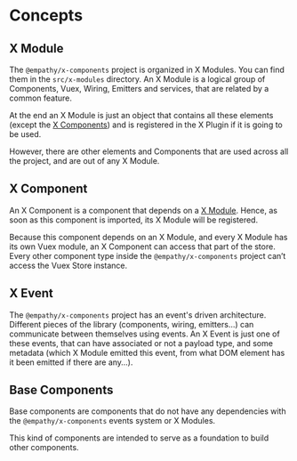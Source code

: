 # Concepts

## X Module

The `@empathy/x-components` project is organized in X Modules. You can find them in the
`src/x-modules` directory. An X Module is a logical group of Components, Vuex, Wiring, Emitters and
services, that are related by a common feature.

At the end an X Module is just an object that contains all these elements (except the
[X Components](#x-component)) and is registered in the X Plugin if it is going to be used.

However, there are other elements and Components that are used across all the project, and are out
of any X Module.

## X Component

An X Component is a component that depends on a [X Module](#x-module). Hence, as soon as this
component is imported, its X Module will be registered.

Because this component depends on an X Module, and every X Module has its own Vuex module, an X
Component can access that part of the store. Every other component type inside the
`@empathy/x-components` project can’t access the Vuex Store instance.

## X Event

The `@empathy/x-components` project has an event's driven architecture. Different pieces of the
library (components, wiring, emitters...) can communicate between themselves using events. An X
Event is just one of these events, that can have associated or not a payload type, and some metadata
(which X Module emitted this event, from what DOM element has it been emitted if there are any…).

## Base Components

Base components are components that do not have any dependencies with the `@empathy/x-components`
events system or X Modules.

This kind of components are intended to serve as a foundation to build other components.
